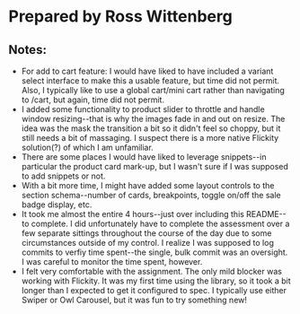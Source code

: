 # Prepared by Ross Wittenberg
## Notes:
* For add to cart feature: I would have liked to have included a variant select interface to make this a usable feature, but time did not permit. Also, I typically like to use a global cart/mini cart rather than navigating to /cart, but again, time did not permit.
* I added some functionality to product slider to throttle and handle window resizing--that is why the images fade in and out on resize. The idea was the mask the transition a bit so it didn't feel so choppy, but it still needs a bit of massaging. I suspect there is a more native Flickity solution(?) of which I am unfamiliar.
* There are some places I would have liked to leverage snippets--in particular the product card mark-up, but I wasn't sure if I was supposed to add snippets or not. 
* With a bit more time, I might have added some layout controls to the section schema--number of cards, breakpoints, toggle on/off the sale badge display, etc.
* It took me almost the entire 4 hours--just over including this README--to complete. I did unfortunately have to complete the assessment over a few separate sittings throughout the course of the day due to some circumstances outside of my control. I realize I was supposed to log commits to verfiy time spent--the single, bulk commit was an oversight. I was careful to monitor the time spent, however.
* I felt very comfortable with the assignment. The only mild blocker was working with Flickity. It was my first time using the library, so it took a bit longer than I expected to get it configured to spec. I typically use either Swiper or Owl Carousel, but it was fun to try something new!
